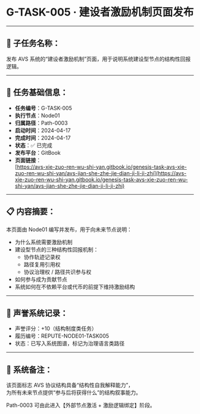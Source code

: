 # G-TASK-005 · 建设者激励机制页面发布

---

## 📄 子任务名称：
发布 AVS 系统的“建设者激励机制”页面，用于说明系统建设型节点的结构性回报逻辑。

---

## 📎 任务基础信息：

- **任务编号**：G-TASK-005  
- **执行节点**：Node01  
- **归属路径**：Path-0003  
- **启动时间**：2024-04-17  
- **完成时间**：2024-04-17  
- **状态**：✅ 已完成  
- **发布平台**：GitBook  
- **页面链接**：  
  [https://avs-xie-zuo-ren-wu-shi-yan.gitbook.io/genesis-task-avs-xie-zuo-ren-wu-shi-yan/avs-jian-she-zhe-jie-dian-ji-li-ji-zhi](https://avs-xie-zuo-ren-wu-shi-yan.gitbook.io/genesis-task-avs-xie-zuo-ren-wu-shi-yan/avs-jian-she-zhe-jie-dian-ji-li-ji-zhi)

---

## 📋 内容摘要：

本页面由 Node01 编写并发布，用于向未来节点说明：

- 为什么系统需要激励机制  
- 建设型节点的三种结构性回报机制：
  - 协作轨迹记录权  
  - 路径复用引用权  
  - 协议治理权 / 路径共识参与权  
- 如何参与成为贡献节点  
- 系统如何在不依赖平台或代币的前提下维持激励结构

---

## 🌱 声誉系统记录：

- 声誉评分：+10（结构制度类任务）  
- 履历编号：REPUTE-NODE01-TASK005  
- 状态：已写入系统图谱，标记为治理语言类路径

---

## 🧠 系统备注：

该页面标志 AVS 协议结构具备“结构性自我解释能力”，  
为所有未来节点提供“参与后将获得什么”的结构叙事能力。

Path-0003 可由此进入【外部节点激活 + 激励逻辑绑定】阶段。
